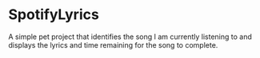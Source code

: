 # SpotifyLyrics
A simple pet project that identifies the song I am currently listening to and displays the lyrics and time remaining for the song to complete.
